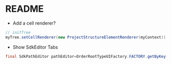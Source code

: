 # README

* Add a cell renderer?

```java
// initTree
myTree.setCellRenderer(new ProjectStructureElementRenderer(myContext));
```

* Show SdkEditor Tabs

```java
final SdkPathEditor pathEditor=OrderRootTypeUIFactory.FACTORY.getByKey(type).createPathEditor(mySdk);
```